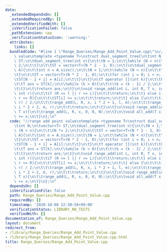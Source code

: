 ```yaml
---
data:
  _extendedDependsOn: []
  _extendedRequiredBy: []
  _extendedVerifiedWith: []
  _isVerificationFailed: false
  _pathExtension: cpp
  _verificationStatusIcon: ':warning:'
  attributes:
    links: []
  bundledCode: "#line 1 \"Range_Queries/Range_Add_Point_Value.cpp\"\n//range add point\
    \ value\ntemplate <typename T>\nstruct dual_segment_tree{\n\tint N;\n\tvector<T>\
    \ ST;\n\tdual_segment_tree(int n){\n\t\tN = 1;\n\t\twhile (N < n){\n\t\t\tN *=\
    \ 2;\n\t\t}\n\t\tST = vector<T>(N * 2 - 1, 0);\n\t}\n\tdual_segment_tree(vector<T>\
    \ A){\n\t\tint n = A.size();\n\t\tN = 1;\n\t\twhile (N < n){\n\t\t\tN *= 2;\n\t\
    \t}\n\t\tST = vector<T>(N * 2 - 1, 0);\n\t\tfor (int i = 0; i < n; i++){\n\t\t\
    \tST[N - 1 + i] = A[i];\n\t\t}\n\t}\n\tT operator [](int k){\n\t\tk += N - 1;\n\
    \t\tT ans = ST[k];\n\t\twhile (k > 0){\n\t\t\tk = (k - 1) / 2;\n\t\t\tans += ST[k];\n\
    \t\t}\n\t\treturn ans;\n\t}\n\tvoid range_add(int L, int R, T x, int i, int l,\
    \ int r){\n\t\tif (R <= l || r <= L){\n\t\t\treturn;\n\t\t} else if (L <= l &&\
    \ r <= R){\n\t\t\tST[i] += x;\n\t\t\treturn;\n\t\t} else {\n\t\t\tint m = (l +\
    \ r) / 2;\n\t\t\trange_add(L, R, x, i * 2 + 1, l, m);\n\t\t\trange_add(L, R, x,\
    \ i * 2 + 2, m, r);\n\t\t\treturn;\n\t\t}\n\t}\n\tvoid range_add(int L, int R,\
    \ T x){\n\t\trange_add(L, R, x, 0, 0, N);\n\t}\n\tvoid all_add(T x){\n\t\tST[0]\
    \ += x;\n\t}\n};\n"
  code: "//range add point value\ntemplate <typename T>\nstruct dual_segment_tree{\n\
    \tint N;\n\tvector<T> ST;\n\tdual_segment_tree(int n){\n\t\tN = 1;\n\t\twhile\
    \ (N < n){\n\t\t\tN *= 2;\n\t\t}\n\t\tST = vector<T>(N * 2 - 1, 0);\n\t}\n\tdual_segment_tree(vector<T>\
    \ A){\n\t\tint n = A.size();\n\t\tN = 1;\n\t\twhile (N < n){\n\t\t\tN *= 2;\n\t\
    \t}\n\t\tST = vector<T>(N * 2 - 1, 0);\n\t\tfor (int i = 0; i < n; i++){\n\t\t\
    \tST[N - 1 + i] = A[i];\n\t\t}\n\t}\n\tT operator [](int k){\n\t\tk += N - 1;\n\
    \t\tT ans = ST[k];\n\t\twhile (k > 0){\n\t\t\tk = (k - 1) / 2;\n\t\t\tans += ST[k];\n\
    \t\t}\n\t\treturn ans;\n\t}\n\tvoid range_add(int L, int R, T x, int i, int l,\
    \ int r){\n\t\tif (R <= l || r <= L){\n\t\t\treturn;\n\t\t} else if (L <= l &&\
    \ r <= R){\n\t\t\tST[i] += x;\n\t\t\treturn;\n\t\t} else {\n\t\t\tint m = (l +\
    \ r) / 2;\n\t\t\trange_add(L, R, x, i * 2 + 1, l, m);\n\t\t\trange_add(L, R, x,\
    \ i * 2 + 2, m, r);\n\t\t\treturn;\n\t\t}\n\t}\n\tvoid range_add(int L, int R,\
    \ T x){\n\t\trange_add(L, R, x, 0, 0, N);\n\t}\n\tvoid all_add(T x){\n\t\tST[0]\
    \ += x;\n\t}\n};\n"
  dependsOn: []
  isVerificationFile: false
  path: Range_Queries/Range_Add_Point_Value.cpp
  requiredBy: []
  timestamp: '2020-10-08 22:30:56+09:00'
  verificationStatus: LIBRARY_NO_TESTS
  verifiedWith: []
documentation_of: Range_Queries/Range_Add_Point_Value.cpp
layout: document
redirect_from:
- /library/Range_Queries/Range_Add_Point_Value.cpp
- /library/Range_Queries/Range_Add_Point_Value.cpp.html
title: Range_Queries/Range_Add_Point_Value.cpp
---
```

